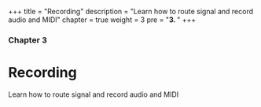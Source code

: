 +++
title = "Recording"
description = "Learn how to route signal and record audio and MIDI"
chapter = true
weight = 3
pre = "<b>3. </b>"
+++

### Chapter 3
# Recording

Learn how to route signal and record audio and MIDI
